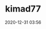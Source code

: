---
# FILENAME : please use your OpenClassrooms's name, available in your url.
# Example: https://openclassrooms.com/membres/celinemartinet
# must be the name of your file. If file name is celinemartinet.md, title is celinemartinet.
# lowercase, no blank space, Capital case or special character.
title: kimad77
# First name or full name
name: kimad77
date: 2020-12-31 03:56
# One line.
# If you need more space, go to the next line and add 4 spaces on the left, as in 'description'.
objective: devenir developpeur appplication iOS.
short_description: faire une reconversion de developpeur d application iOS et par la suite devenir freelance.
# Ne modifiez pas le paramètre 'template', seulement la description
template: students
description:
    en reconversion en développement d'applications iOS.
# image must be located in content/images/students
# name should be the same as this file. Eg: celinemartinet.png
image: kimad77.png
# Change this to True when you do you pull request.
public: True
# You need to keep the exact same structure for each new project.
projects:
  - title: Présentez-vous !
    description: 3 tâches  1 Me présentez à la communauté d'openclassrooms 2 Explication de mon projet à mon mentor.
    # Create a new repository for your images. Name it the same as your nickname and profile picture.
    # Image must be here: content/images/students/yourrepo/project1.png
    image: kimad77/Projet_1.png
    link: https://www.linkedin.com/in/imad-krifa-7aa544195/
    # 'true' makes it fully available.
    # 'false' will add a black layer on the picture. IT WILL BE PUBLIC!
    finished: true
  - title: Intégrez la communauté !
    description: Modifier un projet Open Source pour comprendre le fonctionnement de Git, de Github et des pull requests.
    image: kimad77/projet_2.png
    link: https://github.com/OpenClassrooms-Student-Center/community
    finished: true
  - title: Créez votre premier jeu vidéo avec Swift
    description: Flavio le CTO il réfléchit déjà au prochain jeu que l’entreprise va développer et il souhaiterait vous confier le travail préparatoire de ce nouveau projet.
    image: kimad77/projet_3.png
    link: https://openclassrooms.com/fr/paths/69/projects/59/assignment
    finished: false
---